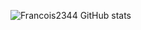 ![Francois2344 GitHub stats](https://github-readme-stats.vercel.app/api?username=Francois2344&theme=outrun&hide=contribs,prs)
